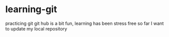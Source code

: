 # learning-git
practicing git
git hub is a bit fun, learning has been stress free so far
I want to update my local repository
